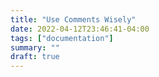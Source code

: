 ```yaml
---
title: "Use Comments Wisely"
date: 2022-04-12T23:46:41-04:00
tags: ["documentation"]
summary: ""
draft: true
---
```

